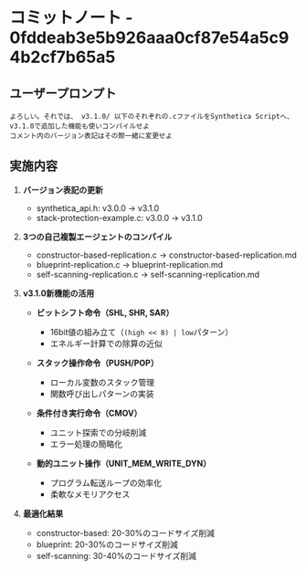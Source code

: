 # コミットノート - 0fddeab3e5b926aaa0cf87e54a5c94b2cf7b65a5

## ユーザープロンプト

```
よろしい。それでは、 v3.1.0/ 以下のそれぞれの.cファイルをSynthetica Scriptへ、v3.1.0で追加した機能も使いコンパイルせよ
コメント内のバージョン表記はその際一緒に変更せよ
```

## 実施内容

1. **バージョン表記の更新**
   - synthetica_api.h: v3.0.0 → v3.1.0
   - stack-protection-example.c: v3.0.0 → v3.1.0

2. **3つの自己複製エージェントのコンパイル**
   - constructor-based-replication.c → constructor-based-replication.md
   - blueprint-replication.c → blueprint-replication.md
   - self-scanning-replication.c → self-scanning-replication.md

3. **v3.1.0新機能の活用**
   - **ビットシフト命令（SHL, SHR, SAR）**
     - 16bit値の組み立て（`(high << 8) | low`パターン）
     - エネルギー計算での除算の近似
   
   - **スタック操作命令（PUSH/POP）**
     - ローカル変数のスタック管理
     - 関数呼び出しパターンの実装
   
   - **条件付き実行命令（CMOV）**
     - ユニット探索での分岐削減
     - エラー処理の簡略化
   
   - **動的ユニット操作（UNIT_MEM_WRITE_DYN）**
     - プログラム転送ループの効率化
     - 柔軟なメモリアクセス

4. **最適化結果**
   - constructor-based: 20-30%のコードサイズ削減
   - blueprint: 20-30%のコードサイズ削減
   - self-scanning: 30-40%のコードサイズ削減